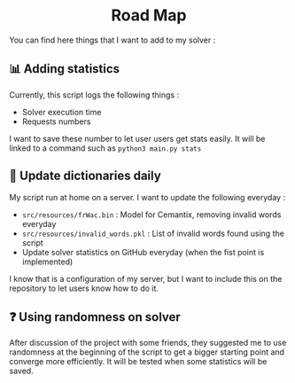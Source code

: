 <h1 align="center">Road Map</h1>

You can find here things that I want to add to my solver :

## 📊 Adding statistics

Currently, this script logs the following things :
- Solver execution time
- Requests numbers

I want to save these number to let user users get stats easily. It will be linked to a command such as `python3 main.py stats`

## 🧼 Update dictionaries daily

My script run at home on a server. I want to update the following everyday :
- `src/resources/frWac.bin` : Model for Cemantix, removing invalid words everyday
- `src/resources/invalid_words.pkl` : List of invalid words found using the script
- Update solver statistics on GitHub everyday (when the fist point is implemented)

I know that is a configuration of my server, but I want to include this on the repository to let users know how to do it.

## ❓ Using randomness on solver

After discussion of the project with some friends, they suggested me to use randomness at the beginning of the script to get a bigger starting point and converge more efficiently. It will be tested when some statistics will be saved.
